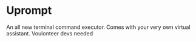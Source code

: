 # Uprompt
An all new terminal command executor. Comes with your very own virtual assistant. 
Voulonteer devs needed
